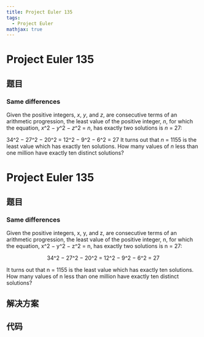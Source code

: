 ```yaml
---
title: Project Euler 135
tags:
  - Project Euler
mathjax: true
---
```

<escape><!-- more --></escape>
    
# Project Euler 135
## 题目
### Same differences

Given the positive integers, <i>x</i>, <i>y</i>, and <i>z</i>, are consecutive terms of an arithmetic progression, the least value of the positive integer, <i>n</i>, for which the equation, <i>x</i>^2 − <i>y</i>^2 − <i>z</i>^2 = <i>n</i>, has exactly two solutions is <i>n</i> = 27:
<p class="center">34^2 − 27^2 − 20^2 = 12^2 − 9^2 − 6^2 = 27
It turns out that <i>n</i> = 1155 is the least value which has exactly ten solutions.
How many values of <i>n</i> less than one million have exactly ten distinct solutions?



# Project Euler 135
## 题目
### Same differences
Given the positive integers, x, y, and z, are consecutive terms of an arithmetic progression, the least value of the positive integer, n, for which the equation, x^2 − y^2 − z^2 = n, has exactly two solutions is n = 27:
<center>34^2 − 27^2 − 20^2 = 12^2 − 9^2 − 6^2 = 27</center>

It turns out that n = 1155 is the least value which has exactly ten solutions.
How many values of n less than one million have exactly ten distinct solutions?


## 解决方案


## 代码


